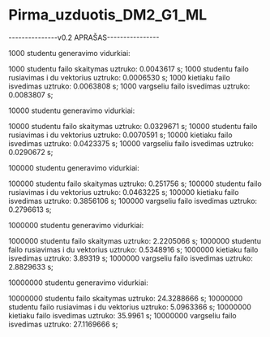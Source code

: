 # Pirma_uzduotis_DM2_G1_ML

---------------v0.2 APRAŠAS----------------

1000 studentu generavimo vidurkiai:

1000 studentu failo skaitymas uztruko: 0.0043617 s;
1000 studentu failo rusiavimas i du vektorius uztruko: 0.0006530 s;
1000 kietiaku failo isvedimas uztruko: 0.0063808 s;
1000 vargseliu failo isvedimas uztruko: 0.0083807 s;

10000 studentu generavimo vidurkiai:

10000 studentu failo skaitymas uztruko: 0.0329671 s;
10000 studentu failo rusiavimas i du vektorius uztruko: 0.0070591 s;
10000 kietiaku failo isvedimas uztruko: 0.0423375 s;
10000 vargseliu failo isvedimas uztruko: 0.0290672 s;

100000 studentu generavimo vidurkiai:

100000 studentu failo skaitymas uztruko: 0.251756 s;
100000 studentu failo rusiavimas i du vektorius uztruko: 0.0463225 s;
100000 kietiaku failo isvedimas uztruko: 0.3856106 s;
100000 vargseliu failo isvedimas uztruko: 0.2796613 s;

1000000 studentu generavimo vidurkiai:

1000000 studentu failo skaitymas uztruko: 2.2205066 s;
1000000 studentu failo rusiavimas i du vektorius uztruko: 0.5348916 s;
1000000 kietiaku failo isvedimas uztruko: 3.89319 s;
1000000 vargseliu failo isvedimas uztruko: 2.8829633 s;

10000000 studentu generavimo vidurkiai:

10000000 studentu failo skaitymas uztruko: 24.3288666 s;
10000000 studentu failo rusiavimas i du vektorius uztruko: 5.0963366 s;
10000000 kietiaku failo isvedimas uztruko: 35.9961 s;
10000000 vargseliu failo isvedimas uztruko: 27.1169666 s;
